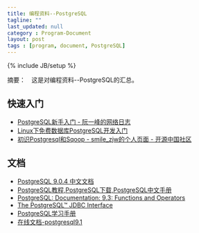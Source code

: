 ```yaml
---
title: 编程资料--PostgreSQL
tagline: ""
last_updated: null
category : Program-Document
layout: post
tags : [program, document, PostgreSQL]
---
```

{% include JB/setup %}

摘要：　这是对编程资料--PostgreSQL的汇总。

<!-- more -->

## 快速入门

+ [PostgreSQL新手入门 - 阮一峰的网络日志](http://www.ruanyifeng.com/blog/2013/12/getting_started_with_postgresql.html)
+ [Linux下免费数据库PostgreSQL开发入门](http://www.ibm.com/developerworks/cn/linux/l-pgsql/)
+ [初识Postgresql和Sqoop - smile_zjw的个人页面 - 开源中国社区](http://my.oschina.net/zhangjiawen/blog/180637#OSC_h2_2)

## 文档

+ [PostgreSQL 9.0.4 中文文档](http://manual.51yip.com/postgresql/)
+ [PostgreSQL教程,PostgreSQL下载,PostgreSQL中文手册](http://www.yiibai.com/html/postgresql/)
+ [PostgreSQL: Documentation: 9.3: Functions and Operators](http://www.postgresql.org/docs/9.3/static/functions.html)
+ [The PostgreSQL™ JDBC Interface](https://jdbc.postgresql.org/documentation/head/index.html)
+ [PostgreSQL学习手册](http://www.cnblogs.com/stephen-liu74/archive/2012/05/02/2294071.html)
+ [在线文档-postgresql9.1](http://tool.oschina.net/apidocs/apidoc?api=postgresql9.1)
